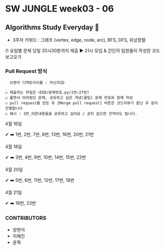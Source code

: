 # SW JUNGLE week03 - 06

## Algorithms Study Everyday 🤙

- 3주차 키워드 : 그래프 (vertex, edge, node, arc), BFS, DFS, 위상정렬

⏰ 요일별 문제 당일 20시30분까지 제출 ▶️ 21시 모임 & 간단히 팀원들이 작성한 코드 보고오기

### Pull Request 방식

```
  브랜치 디렉토리이름 : 자신의ID

☑️ 제출하는 파일은 내ID/문제번호.py(1번~27번)
☑️ 풀면서 어려웠던 문제, 공유하고 싶은 개념(꿀팁) 문제 번호와 함께 작성
☑️ pull request를 만든 후 [Merge pull request] 버튼은 코드리뷰가 끝난 후 같이 진행합니다
☑️ 예시 : 1번_이런내용들을 공유하고 싶어요 / 굳이 없으면 안적어도 됩니다.
```

4월 16일

✔ ➡️ 1번, 2번, 7번, 8번, 13번, 16번, 20번, 21번

4월 18일

✔ ➡️ 3번, 4번, 9번, 10번, 14번, 15번, 22번

4월 20일

✔ ➡️ 5번, 6번, 11번, 12번, 17번, 18번

4월 21일

✔ ➡️ 19번, 23번

### CONTRIBUTORS

- 양현석
- 이혜진
- 윤혁
